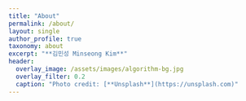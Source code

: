 ```yaml
---
title: "About"
permalink: /about/
layout: single
author_profile: true
taxonomy: about
excerpt: "**김민성 Minseong Kim**"
header:
  overlay_image: /assets/images/algorithm-bg.jpg
  overlay_filter: 0.2
  caption: "Photo credit: [**Unsplash**](https://unsplash.com)" 
---
```

